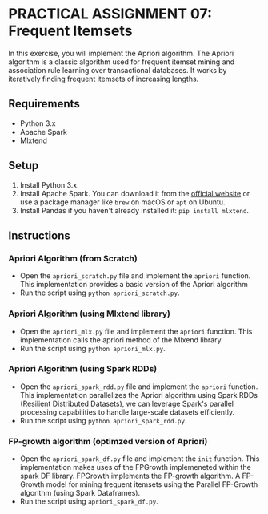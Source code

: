 # PRACTICAL ASSIGNMENT 07: Frequent Itemsets

In this exercise, you will implement the Apriori algorithm. The Apriori algorithm is a classic algorithm used for frequent itemset mining and association rule learning over transactional databases. It works by iteratively finding frequent itemsets of increasing lengths.

## Requirements

- Python 3.x
- Apache Spark
- Mlxtend 

## Setup

1. Install Python 3.x.
2. Install Apache Spark. You can download it from the [official website](https://spark.apache.org/downloads.html) or use a package manager like `brew` on macOS or `apt` on Ubuntu.
3. Install Pandas if you haven't already installed it: `pip install mlxtend`.

## Instructions

### Apriori Algorithm (from Scratch)

- Open the `apriori_scratch.py` file and implement the `apriori` function. This implementation provides a basic version of the Apriori algorithm
- Run the script using `python apriori_scratch.py`.

### Apriori Algorithm (using Mlxtend library)

- Open the `apriori_mlx.py` file and implement the `apriori` function. This implementation calls the apriori method of the Mlxend library.
- Run the script using `python apriori_mlx.py`.


### Apriori Algorithm (using Spark RDDs)

- Open the `apriori_spark_rdd.py` file and implement the `apriori` function. This implementation parallelizes the Apriori algorithm using Spark RDDs (Resilient Distributed Datasets), we can leverage Spark's parallel processing capabilities to handle large-scale datasets efficiently. 
- Run the script using `python apriori_spark_rdd.py`.


### FP-growth algorithm (optimzed version of Apriori)

- Open the `apriori_spark_df.py` file and implement the `init` function. This implementation makes uses of the FPGrowth implemeneted within the spark DF library. FPGrowth implements the FP-growth algorithm.  A FP-Growth model for mining frequent itemsets using the Parallel FP-Growth algorithm (using Spark Dataframes).
- Run the script using `apriori_spark_df.py`.

